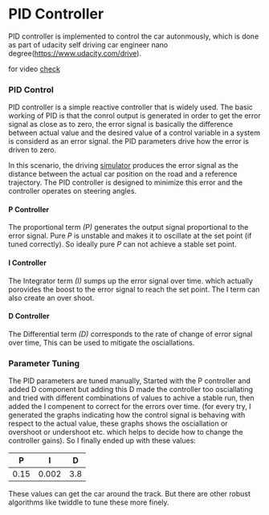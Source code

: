 # PID Controller

PID controller is implemented to control the car autonmously, which is done as part of udacity self driving car engineer nano degree(https://www.udacity.com/drive).

for video [check](https://youtu.be/LgYx6Z8INLM)

### PID Control
PID controller is a simple reactive controller that is widely used. The basic working of PID is that the conrol output is generated in order to get the error signal as close as to zero, the error signal is basically the difference between actual value and the desired value of a control variable in a system is considerd as an error signal. the PID parameters drive how the error is driven to zero.

In this scenario, the driving [simulator](https://github.com/udacity/self-driving-car-sim) produces the error signal as the distance between the actual car position on the road and a reference trajectory. The PID controller is designed to minimize this error and the controller operates on steering angles.

#### P Controller
The proportional term _(P)_ generates the output signal proportional to the error signal. Pure _P_ is unstable and makes it to oscillate at the set point (if tuned correctly). So ideally pure _P_ can not achieve a stable set point.

#### I Controller
The Integrator term _(I)_ sumps up the error signal over time. which actually porovides the boost to the error signal to reach the set point. The I term can also create an over shoot.

#### D Controller
The Differential term _(D)_ corresponds to the rate of change of error signal over time, This can be used to mitigate the osciallations.

### Parameter Tuning
The PID parameters are tuned manually, Started with the P controller and added D component but adding this D made the controller too osciallating and tried with different combinations of values to achive a stable run, then added the I compenent to correct for the errors over time. (for every try, I generated the graphs indicating how the control signal is behaving with respect to the actual value, these graphs shows the osciallation or overshoot or undershoot etc. which helps to decide how to change the controller gains).
So I finally ended up with these values:

| P  | I | D |
|---|---|---|
| 0.15  | 0.002  | 3.8  |

These values can get the car around the track. But there are other robust algorithms like twiddle to tune these more finely.

